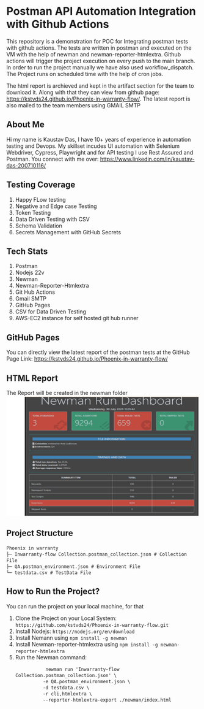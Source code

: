 # Postman API Automation Integration with Github Actions #

This repository is a demonstration for POC for Integrating postman tests with github actions. The tests are written in postman and executed on the VM with the help of newman and newman-reporter-htmlextra.
Github actions will trigger the project execution on every push to the main branch. In order to run the project manually we have also used workflow_dispatch. The Project runs on scheduled time with the help of cron jobs.

The html report is archieved and kept in the artifact section for the team to download it. Along with that they can view from github page: https://kstvds24.github.io/Phoenix-in-warranty-flow/.
The latest report is also mailed to the team members using GMAIL SMTP

## About Me ##
Hi my name is Kaustav Das, I have 10+ years of experience in automation testing and Devops. My skillset incudes UI automation with Selenium Webdriver, Cypress, Playwright and for API testing I use Rest Assured and Postman.
You connect with me over: https://www.linkedin.com/in/kaustav-das-200710116/

## Testing Coverage ##
1. Happy FLow testing
2. Negative and Edge case Testing
3. Token Testing
4. Data Driven Testing with CSV
5. Schema Validation
6. Secrets Management with GitHub Secrets

## Tech Stats ##
1. Postman
2. Nodejs 22v
3. Newman
4. Newman-Reporter-Htmlextra
5. Git Hub Actions
6. Gmail SMTP
7. GitHub Pages
8. CSV for Data Driven Testing
9. AWS-EC2 instance for self hosted git hub runner

## GitHub Pages ##
You can directly view the latest report of the postman tests at the GitHub Page Link: https://kstvds24.github.io/Phoenix-in-warranty-flow/

## HTML Report ##
The Report will be created in the newman folder
![Postman Report](https://github.com/kstvds24/Phoenix-in-warranty-flow/blob/static-content/Neman-Report.png)

## Project Structure ##
```
Phoenix in warranty
├─ Inwarranty-flow Collection.postman_collection.json # Collection File
├─ QA.postman_environment.json # Environment File
└─ testdata.csv # TestData File

```

## How to Run the Project? ##
You can run the project on your local machine, for that
1. Clone the Project on your Local System: ``` https://github.com/kstvds24/Phoenix-in-warranty-flow.git ```
2. Install Nodejs: ``` https://nodejs.org/en/download ```
3. Install Nemann using ``` npm install -g newman ```
4. Install Newman-reporter-htmlextra using ``` npm install -g newman-reporter-htmlextra ```
5. Run the Newman command:
   ```
              newman run 'Inwarranty-flow Collection.postman_collection.json' \
             -e QA.postman_environment.json \
             -d testdata.csv \
             -r cli,htmlextra \
             --reporter-htmlextra-export ./newman/index.html
  ```
